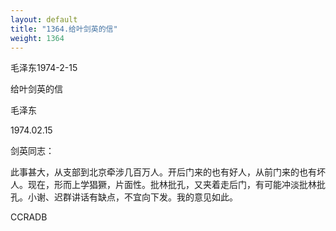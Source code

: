 ```yaml
---
layout: default
title: "1364.给叶剑英的信"
weight: 1364
---
```


毛泽东1974-2-15

给叶剑英的信

毛泽东

1974.02.15

剑英同志：

此事甚大，从支部到北京牵涉几百万人。开后门来的也有好人，从前门来的也有坏人。现在，形而上学猖獗，片面性。批林批孔，又夹着走后门，有可能冲淡批林批孔。小谢、迟群讲话有缺点，不宜向下发。我的意见如此。

CCRADB

